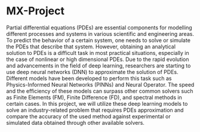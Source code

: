 # MX-Project
Partial differential equations (PDEs) are essential components for modelling different processes and systems in various scientific and engineering areas. To predict the behavior of a certain system, one needs to solve or simulate the PDEs that describe that system. However, obtaining an analytical solution to PDEs is a difficult task in most practical situations, especially in the case of nonlinear or high dimensional PDEs. Due to the rapid evolution and advancements in the field of deep learning, researchers are starting to use deep neural networks (DNN) to approximate the solution of PDEs. Different models have been developed to perform this task such as Physics-Informed Neural Networks (PINNs) and Neural Operator. The speed and the efficiency of these models can surpass other common solvers such as Finite Elements (FM), Finite Difference (FD), and spectral methods in certain cases. In this project, we will utilize these deep learning models to solve an industry-related problem that requires PDEs approximation and compare the accuracy of the used method against experimental or simulated data obtained through other available solvers.
